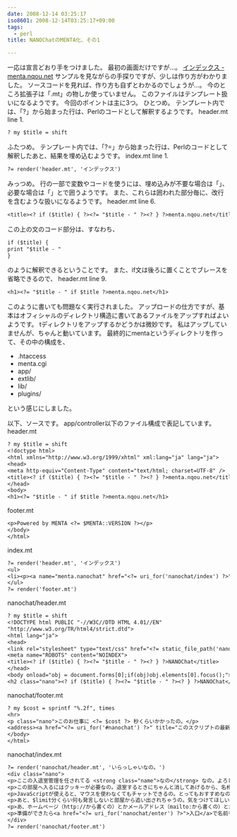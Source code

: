 ```yaml
---
date: 2008-12-14 03:25:17
iso8601: 2008-12-14T03:25:17+09:00
tags:
  - perl
title: NANOChatのMENTA化、その1

---
```


<p>一応は宣言どおり手をつけました。
最初の画面だけですが&#133;。
<a href="https://www.nqou.net">インデックス - menta.nqou.net</a>
サンプルを見ながらの手探りですが、少しは作り方がわかりました。
ソースコードを見れば、作り方も自ずとわかるのでしょうが&#133;。
今のところ拡張子は「.mt」の物しか使っていません。
このファイルはテンプレート扱いになるようです。
今回のポイントは主に3つ。
ひとつめ。
テンプレート内では、「?」から始まった行は、Perlのコードとして解釈するようです。
header.mt line 1.</p>

```default
? my $title = shift
```

<p>ふたつめ。
テンプレート内では、「?=」から始まった行は、Perlのコードとして解釈したあと、結果を埋め込むようです。
index.mt line 1.</p>

```default
?= render('header.mt', 'インデックス')
```

<p>みっつめ。
行の一部で変数やコードを使うには、埋め込みが不要な場合は「<?」と「?>」、必要な場合は「<?=」と「?>」とで囲うようです。
また、これらは囲われた部分毎に、改行を含むような扱いになるようです。
header.mt line 6.</p>

```default
<title><? if ($title) { ?><?= "$title - " ?><? } ?>menta.nqou.net</title>
```

<p>この上の文のコード部分は、すなわち、</p>

```default
if ($title) {
print "$title - "
}
```

<p>のように解釈できるということです。
また、if文は後ろに置くことでブレースを省略できるので、
header.mt line 9.</p>

```default
<h1><?= "$title - " if $title ?>menta.nqou.net</h1>
```

<p>このように書いても問題なく実行されました。
アップロードの仕方ですが、基本はオフィシャルのディレクトリ構造に書いてあるファイルをアップすればよいようです。
tディレクトリをアップするかどうかは微妙です。
私はアップしていませんが、ちゃんと動いています。
最終的にmentaというディレクトリを作って、その中の構成を、</p>

<ul>
<li>.htaccess</li>
<li>menta.cgi</li>
<li>app/</li>
<li>extlib/</li>
<li>lib/</li>
<li>plugins/</li>
</ul>

<p>という感じにしました。</p>

<p>
以下、ソースです。
app/controller以下のファイル構成で表記しています。
header.mt</p>

```default
? my $title = shift
<!doctype html>
<html xmlns="http://www.w3.org/1999/xhtml" xml:lang="ja" lang="ja">
<head>
<meta http-equiv="Content-Type" content="text/html; charset=UTF-8" />
<title><? if ($title) { ?><?= "$title - " ?><? } ?>menta.nqou.net</title>
</head>
<body>
<h1><?= "$title - " if $title ?>menta.nqou.net</h1>
```

<p>footer.mt</p>

```default
<p>Powered by MENTA <?= $MENTA::VERSION ?></p>
</body>
</html>
```

<p>index.mt</p>

```default
?= render('header.mt', 'インデックス')
<ul>
<li><p><a name="menta.nanochat" href="<?= uri_for('nanochat/index') ?>">NANOChat</a></p></li>
</ul>
?= render('footer.mt')
```

<p>nanochat/header.mt</p>

```default
? my $title = shift
<!DOCTYPE html PUBLIC "-//W3C//DTD HTML 4.01//EN"
"http://www.w3.org/TR/html4/strict.dtd">
<html lang="ja">
<head>
<link rel="stylesheet" type="text/css" href="<?= static_file_path('nanochat.css') ?>" title="Default" media="screen">
<meta name="ROBOTS" content="NOINDEX">
<title><? if ($title) { ?><?= "$title - " ?><? } ?>NANOChat</title>
</head>
<body onload="obj = document.forms[0];if(obj)obj.elements[0].focus();">
<h2 class="nano"><? if ($title) { ?><?= "$title - " ?><? } ?>NANOChat</h2><hr>
```

<p>nanochat/footer.mt</p>

```default
? my $cost = sprintf "%.2f", times
<hr>
<p class="nano">このお仕事に <?= $cost ?> 秒くらいかかったの。</p>
<address><a href="<?= uri_for('#nanochat') ?>" title="このスクリプトの最新版はこのリンク先にあるの。">NANOChat Ver0.12</a></address>
</body>
</html>
```

<p>nanochat/index.mt</p>

```default
?= render('nanochat/header.mt', 'いらっしゃいなの。')
<div class="nano">
<p>ここの入退室管理を任されてる <strong class="name">なの</strong> なの。よろしくなの。</p>
<p>この部屋へ入るにはクッキーが必要なの。退室するときにちゃんと消してあげるから、名札だと思ってつけてほしいの。今つけた人は、ついてるかどうかわからないから１回読みなおしてほしいの。</p>
<p>JavaScriptが使えると、マウスを使わなくてもチャットできるの。とってもおすすめなの。</p>
<p>あと、$limit分くらい何も発言しないと部屋から追い出されちゃうの。気をつけてほしいの。</p>
<p>あ、ホームページ（http://から書くの）とかメールアドレス（mailto:から書くの）とかを書くと、リンクしてあげるの。よくわからないから発言を全部リンクしちゃうけど、そのくらいは許してほしいの。</p>
<p>準備ができたら<a href="<?= uri_for('nanochat/enter') ?>">入口</a>で名前を教えてほしいの。</p>
</div>
?= render('nanochat/footer.mt')
```
    	